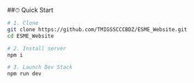 
##⏱  Quick Start


```bash
# 1. Clone
git clone https://github.com/TMIGSSCCCBDZ/ESME_Website.git
cd ESME_Website

# 2. Install server 
npm i        

# 3. Launch Dev Stack
npm run dev      

```
 
